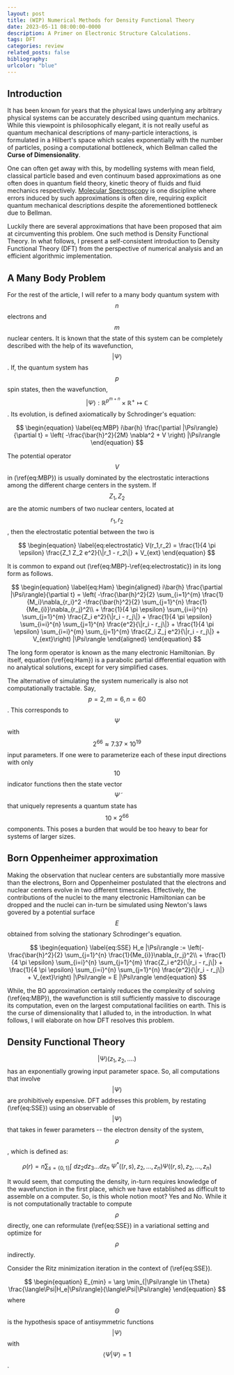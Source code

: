 ```yaml
---
layout: post
title: (WIP) Numerical Methods for Density Functional Theory
date: 2023-05-11 08:00:00-0000
description: A Primer on Electronic Structure Calculations.
tags: DFT
categories: review
related_posts: false
bibliography: 
urlcolor: "blue"
---
```


## Introduction

It has been known for years that the physical laws underlying any arbitrary physical systems can be accurately described using quantum mechanics.
While this viewpoint is philosophically elegant, it is not really useful as quantum mechanical descriptions of many-particle interactions, is formulated in a Hilbert's space which scales exponentially with the number of particles, posing a computational bottleneck, which Bellman called the **Curse of Dimensionality**.

One can often get away with this, by modelling systems with mean field, classical particle based and even continuum based approximations as one often does in quantum field theory, kinetic theory of fluids and fluid mechanics respectively. [Molecular Spectroscopy](https://en.wikipedia.org/wiki/Spectroscopy) is one discipline where errors induced by such approximations is often dire, requiring explicit quantum mechanical descriptions despite the aforementioned bottleneck due to Bellman.

Luckily there are several approximations that have been proposed that aim at circumventing this problem. One such method is Density Functional Theory. In what follows, I present a self-consistent introduction to Density Functional Theory (DFT) from the perspective of numerical analysis and an efficient algorithmic implementation.

## A Many Body Problem
For the rest of the article, I will refer to a many body quantum system with $$n$$ electrons and $$m$$ nuclear centers. It is known that the state of this system can be completely described with the help of its wavefunction, $$|\Psi\rangle$$. If, the quantum system has $$p$$ spin states, then the wavefunction, $$|\Psi\rangle : \mathbb{R}^{p^{m+n}} \times \mathbb{R}^{+} \mapsto \mathbb{C}$$. Its evolution, is defined axiomatically by Schrodinger's equation:

$$
\begin{equation}
    \label{eq:MBP}
    i\bar{h} \frac{\partial |\Psi\rangle}{\partial t} = \left( -\frac{\bar{h}^2}{2M} \nabla^2 + V \right) |\Psi\rangle
\end{equation}
$$

The potential operator $$V$$ in (\ref{eq:MBP}) is usually dominated by the electrostatic interactions among the different charge centers in the system. If $$Z_1, Z_2$$ are the atomic numbers of two nuclear centers, located at $$r_1, r_2$$, then the electrostatic potential between the two is 

$$
\begin{equation}
    \label{eq:electrostatic}
    V(r_1,r_2) = \frac{1}{4 \pi \epsilon} \frac{Z_1 Z_2 e^2}{\|r_1 - r_2\|} + V_{ext}
\end{equation}
$$

It is common to expand out (\ref{eq:MBP}-\ref{eq:electrostatic}) in its long form as follows.

$$
   \begin{equation}
    \label{eq:Ham}
    \begin{aligned}
        i\bar{h} \frac{\partial |\Psi\rangle}{\partial t} = \left( -\frac{\bar{h}^2}{2} \sum_{i=1}^{m} \frac{1}{M_i}\nabla_{r_i}^2 -\frac{\bar{h}^2}{2} \sum_{j=1}^{n} \frac{1}{Me_{i}}\nabla_{r_j}^2\\ 
         + \frac{1}{4 \pi \epsilon} \sum_{i=i}^{n} \sum_{j=1}^{m} \frac{Z_i e^2}{\|r_i - r_j\|} + \frac{1}{4 \pi \epsilon} \sum_{i=i}^{n} \sum_{j=1}^{n} \frac{e^2}{\|r_i - r_j\|} + \frac{1}{4 \pi \epsilon} \sum_{i=i}^{m} \sum_{j=1}^{m} \frac{Z_i Z_j e^2}{\|r_i - r_j\|} + V_{ext}\right) |\Psi\rangle
    \end{aligned}
\end{equation} 
$$

The long form operator is known as the many electronic Hamiltonian. By itself, equation (\ref{eq:Ham}) is a parabolic partial differential equation with no analytical solutions, except for very simplified cases. 

The alternative of simulating the system numerically is also not computationally tractable. Say, $$p=2, m=6, n=60$$. This corresponds to $$\Psi$$ with $$2^{66} \approx 7.37 \times 10^{19}$$ input parameters. If one were to parameterize each of these input directions with only $$10$$ indicator functions then the state vector $$\tilde{\Psi}$$ that uniquely represents a quantum state has $$10 \times 2^{66}$$ components. This poses a burden that would be too heavy to bear for systems of larger sizes.

## Born Oppenheimer approximation

Making the observation that nuclear centers are substantially more massive than the electrons, Born and Oppenheimer postulated that the electrons and nuclear centers evolve in two different timescales. Effectively, the contributions of the nuclei to the many electronic Hamiltonian can be dropped and the nuclei can in-turn be simulated using Newton's laws govered by a potential surface $$E$$ obtained from solving the stationary Schrodinger's equation.

$$
\begin{equation}
    \label{eq:SSE}
        H_e |\Psi\rangle := \left(-\frac{\bar{h}^2}{2} \sum_{j=1}^{n} \frac{1}{Me_{i}}\nabla_{r_j}^2\\ 
         + \frac{1}{4 \pi \epsilon} \sum_{i=i}^{n} \sum_{j=1}^{m} \frac{Z_i e^2}{\|r_i - r_j\|} + \frac{1}{4 \pi \epsilon} \sum_{i=i}^{n} \sum_{j=1}^{n} \frac{e^2}{\|r_i - r_j\|} + V_{ext}\right) |\Psi\rangle = E |\Psi\rangle
\end{equation}
$$

While, the BO approximation certainly reduces the complexity of solving (\ref{eq:MBP}), the wavefunction is still sufficiently massive to discourage its  computation, even on the largest computational facilities on earth. This is the curse of dimensionality that I alluded to, in the introduction. In what follows, I will elaborate on how DFT resolves this problem.

## Density Functional Theory
$$|\Psi\rangle(z_1,z_2,....)$$ has an exponentially growing input parameter space. So, all computations that involve $$|\Psi\rangle$$ are prohibitively expensive. DFT addresses this problem, by restating (\ref{eq:SSE}) using an observable of $$|\Psi\rangle$$ that takes in fewer parameters -- the electron density of the system, $$\rho$$, which is defined as:

$$
\begin{equation}
    \label{eq:density}
    \rho(r) = n \sum_{s=\{0,1\}} \int \: dz_2 dz_3 ... dz_n \: \Psi^{*}((r,s),z_2,...,z_n) \Psi((r,s),z_2,...,z_n)
\end{equation}
$$

It would seem, that computing the density, in-turn requires knowledge of the wavefunction in the first place, which we have established as difficult to assemble on a computer. So, is this whole notion moot? Yes and No. While it is not computationally tractable to compute $$\rho$$ directly, one can reformulate (\ref{eq:SSE}) in a variational setting and optimize for $$\rho$$ indirectly.

Consider the Ritz minimization iteration in the context of (\ref{eq:SSE}).

$$
\begin{equation}
    E_{min} = \arg \min_{|\Psi\rangle \in \Theta} \frac{\langle\Psi|H_e|\Psi\rangle}{\langle\Psi|\Psi\rangle}
\end{equation}
$$
where $$\Theta$$ is the hypothesis space of antisymmetric functions $$|\Psi\rangle$$ with $$\langle\Psi|\Psi\rangle = 1 $$. 